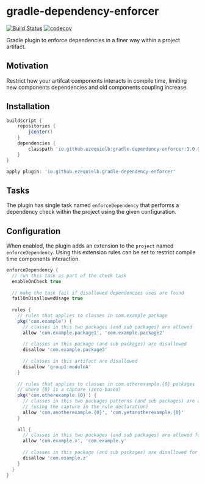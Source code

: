 # gradle-dependency-enforcer
[![Build Status](https://travis-ci.org/EzequielB/gradle-dependency-enforcer.svg?branch=master)](https://travis-ci.org/EzequielB/gradle-dependency-enforcer)
[![codecov](https://codecov.io/gh/EzequielB/gradle-dependency-enforcer/branch/master/graph/badge.svg)](https://codecov.io/gh/EzequielB/gradle-dependency-enforcer)

Gradle plugin to enforce dependencies in a finer way within a project artifact.

## Motivation
Restrict how your artifcat components interacts in compile time, limiting new components dependencies and old components coupling increase.

## Installation
```groovy
buildscript {
    repositories {
        jcenter()
    }
    dependencies {
        classpath 'io.github.ezequielb:gradle-dependency-enforcer:1.0.0'
    }
}

apply plugin: 'io.github.ezequielb.gradle-dependency-enforcer'
```


## Tasks
The plugin has single task named ``enforceDependency`` that performs a dependency check within the project using the given configuration.

## Configuration
When enabled, the plugin adds an extension to the ``project`` named ``enforceDependency``. Using this extension rules can be set to restrict compile time components interaction.

`````groovy
enforceDependency {
  // run this task as part of the check task
  enableOnCheck true 
  
  // make the task fail if disallowed dependencies uses are found
  failOnDisallowedUsage true 
  
  rules {
    // rules that applies to classes in com.example package
    pkg('com.example') { 
      // classes in this two packages (and sub packages) are allowed
      allow 'com.example.package1', 'com.example.package2' 
      
      // classes in this package (and sub packages) are disallowed
      disallow 'com.example.package3'
      
      // classes in this artifact are disallowed
      disallow 'group1:moduleA'
    }
    
    // rules that applies to classes in com.otherexample.{0} packages
    // where {0} is a capture (zero-based)
    pkg('com.otherexample.{0}') { 
      // classes in this two packages patterns (and sub packages) are allowed 
      // (using the capture in the rule declaration)
      allow 'com.anotherexample.{0}', 'com.yetanotherexample.{0}' 
    }    
    
    all {
      // classes in this two packages (and sub packages) are allowed for all
      allow 'com.example.x', 'com.example.y' 
      
      // classes in this package (and sub packages) are disallowed for all
      disallow 'com.example.z' 
    }
  }
}
`````

